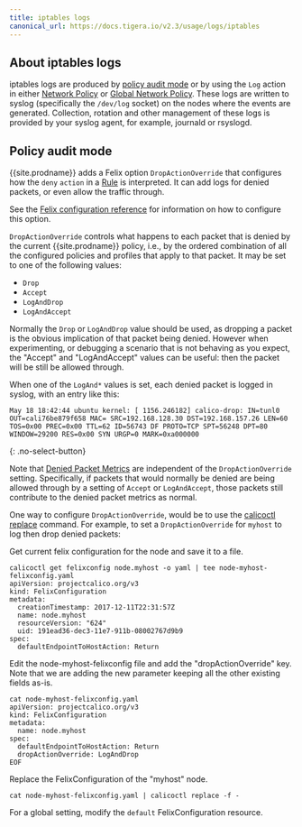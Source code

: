 ```yaml
---
title: iptables logs
canonical_url: https://docs.tigera.io/v2.3/usage/logs/iptables
---
```


## About iptables logs

iptables logs are produced by [policy audit mode](#policy-audit-mode) or by using the `Log` action in either
[Network Policy](../../reference/resources/networkpolicy) or [Global Network Policy](../../reference/resources/globalnetworkpolicy).
These logs are written to syslog (specifically the `/dev/log` socket) on the nodes where the events are generated.
Collection, rotation and other management of these logs is provided by your syslog agent, for example, journald or rsyslogd.

## Policy audit mode

{{site.prodname}} adds a Felix option `DropActionOverride` that configures how the
`deny` `action` in a [Rule]({{site.baseurl}}/reference/resources/networkpolicy#Rule) is interpreted.
It can add logs for denied packets, or even allow the traffic through.

See the
[Felix configuration reference]({{site.baseurl}}/reference/felix/configuration#{{site.prodnamedash}}-specific-configuration) for
information on how to configure this option.

`DropActionOverride` controls what happens to each packet that is denied by
the current {{site.prodname}} policy, i.e., by the ordered combination of all the
configured policies and profiles that apply to that packet.  It may be
set to one of the following values:

- `Drop`
- `Accept`
- `LogAndDrop`
- `LogAndAccept`

Normally the `Drop` or `LogAndDrop` value should be used, as dropping a
packet is the obvious implication of that packet being denied.  However when
experimenting, or debugging a scenario that is not behaving as you expect, the
"Accept" and "LogAndAccept" values can be useful: then the packet will be
still be allowed through.

When one of the `LogAnd*` values is set, each denied packet is logged in
syslog, with an entry like this:

```
May 18 18:42:44 ubuntu kernel: [ 1156.246182] calico-drop: IN=tunl0 OUT=cali76be879f658 MAC= SRC=192.168.128.30 DST=192.168.157.26 LEN=60 TOS=0x00 PREC=0x00 TTL=62 ID=56743 DF PROTO=TCP SPT=56248 DPT=80 WINDOW=29200 RES=0x00 SYN URGP=0 MARK=0xa000000
```
{: .no-select-button}

Note that [Denied Packet Metrics]({{site.baseurl}}/reference/other-install-methods/security/metrics/metrics) are independent of the `DropActionOverride`
setting.  Specifically, if packets that would normally be denied are being
allowed through by a setting of `Accept` or `LogAndAccept`, those packets
still contribute to the denied packet metrics as normal.

One way to configure `DropActionOverride`, would be to use the [calicoctl replace]({{site.baseurl}}/reference/calicoctl/replace)
command. For example, to set a `DropActionOverride` for `myhost` to log then drop denied packets:

Get current felix configuration for the node and save it to a file.

```
calicoctl get felixconfig node.myhost -o yaml | tee node-myhost-felixconfig.yaml
apiVersion: projectcalico.org/v3
kind: FelixConfiguration
metadata:
  creationTimestamp: 2017-12-11T22:31:57Z
  name: node.myhost
  resourceVersion: "624"
  uid: 191ead36-dec3-11e7-911b-08002767d9b9
spec:
  defaultEndpointToHostAction: Return
```

Edit the node-myhost-felixconfig file and add the "dropActionOverride" key.
Note that we are adding the new parameter keeping all the other existing fields as-is.

```
cat node-myhost-felixconfig.yaml
apiVersion: projectcalico.org/v3
kind: FelixConfiguration
metadata:
  name: node.myhost
spec:
  defaultEndpointToHostAction: Return
  dropActionOverride: LogAndDrop
EOF
```

Replace the FelixConfiguration of the "myhost" node.

```
cat node-myhost-felixconfig.yaml | calicoctl replace -f -
```

For a global setting, modify the `default` FelixConfiguration resource.
